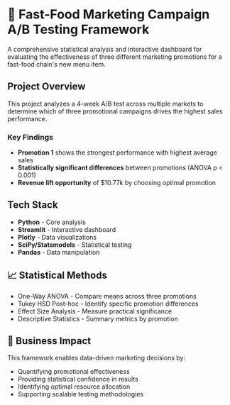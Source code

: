 # 🍟 Fast-Food Marketing Campaign A/B Testing Framework

A comprehensive statistical analysis and interactive dashboard for evaluating the effectiveness of three different marketing promotions for a fast-food chain's new menu item.

##  Project Overview

This project analyzes a 4-week A/B test across multiple markets to determine which of three promotional campaigns drives the highest sales performance.

### Key Findings
- **Promotion 1** shows the strongest performance with highest average sales
- **Statistically significant differences** between promotions (ANOVA p < 0.001)
- **Revenue lift opportunity** of $10.77k by choosing optimal promotion

## Tech Stack
- **Python** - Core analysis
- **Streamlit** - Interactive dashboard
- **Plotly** - Data visualizations
- **SciPy/Statsmodels** - Statistical testing
- **Pandas** - Data manipulation

## 📈 Statistical Methods

- One-Way ANOVA - Compare means across three promotions
- Tukey HSD Post-hoc - Identify specific promotion differences
- Effect Size Analysis - Measure practical significance
- Descriptive Statistics - Summary metrics by promotion

## 💼 Business Impact
This framework enables data-driven marketing decisions by:

- Quantifying promotional effectiveness
- Providing statistical confidence in results
- Identifying optimal resource allocation
- Supporting scalable testing methodologies
